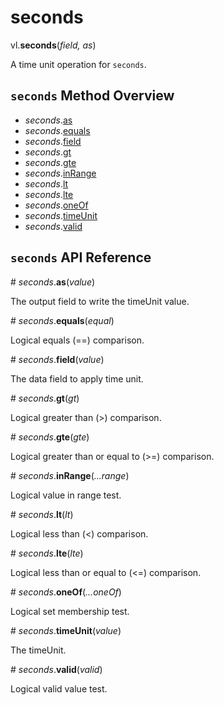 # seconds

vl.<b>seconds</b>(<em>field, as</em>)

A time unit operation for <code>seconds</code>.

## <code>seconds</code> Method Overview

* <em>seconds</em>.<a href="#as">as</a>
* <em>seconds</em>.<a href="#equals">equals</a>
* <em>seconds</em>.<a href="#field">field</a>
* <em>seconds</em>.<a href="#gt">gt</a>
* <em>seconds</em>.<a href="#gte">gte</a>
* <em>seconds</em>.<a href="#inRange">inRange</a>
* <em>seconds</em>.<a href="#lt">lt</a>
* <em>seconds</em>.<a href="#lte">lte</a>
* <em>seconds</em>.<a href="#oneOf">oneOf</a>
* <em>seconds</em>.<a href="#timeUnit">timeUnit</a>
* <em>seconds</em>.<a href="#valid">valid</a>

## <code>seconds</code> API Reference

<a name="as">#</a>
<em>seconds</em>.<b>as</b>(<em>value</em>)

The output field to write the timeUnit value.

<a name="equals">#</a>
<em>seconds</em>.<b>equals</b>(<em>equal</em>)

Logical equals (==) comparison.

<a name="field">#</a>
<em>seconds</em>.<b>field</b>(<em>value</em>)

The data field to apply time unit.

<a name="gt">#</a>
<em>seconds</em>.<b>gt</b>(<em>gt</em>)

Logical greater than (>) comparison.

<a name="gte">#</a>
<em>seconds</em>.<b>gte</b>(<em>gte</em>)

Logical greater than or equal to (>=) comparison.

<a name="inRange">#</a>
<em>seconds</em>.<b>inRange</b>(<em>...range</em>)

Logical value in range test.

<a name="lt">#</a>
<em>seconds</em>.<b>lt</b>(<em>lt</em>)

Logical less than (<) comparison.

<a name="lte">#</a>
<em>seconds</em>.<b>lte</b>(<em>lte</em>)

Logical less than or equal to (<=) comparison.

<a name="oneOf">#</a>
<em>seconds</em>.<b>oneOf</b>(<em>...oneOf</em>)

Logical set membership test.

<a name="timeUnit">#</a>
<em>seconds</em>.<b>timeUnit</b>(<em>value</em>)

The timeUnit.

<a name="valid">#</a>
<em>seconds</em>.<b>valid</b>(<em>valid</em>)

Logical valid value test.

